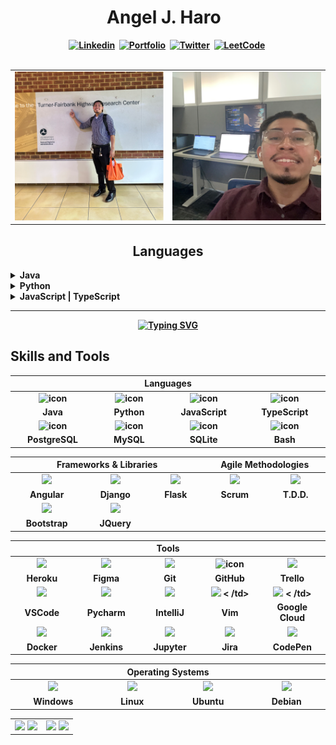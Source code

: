 <!-- START -->
<h1 align="center"><b> Angel J. Haro 
<img src="https://docs.google.com/uc?export=download&id=1JqFc6WL-cTtJBQgW9tusQAZhQ3H9hGae" alt="" height="25" >
<img src="https://docs.google.com/uc?export=download&id=1HsBpakQVutfOmxBcPbGpKdo_oGEoKJZT" alt="" height="35" >
</h1>
<!-- START  -->
<div align="center">
<a href="https://www.linkedin.com/in/aharoJ/"><img src="https://img.shields.io/badge/LinkedIn-000000?style=for-the-badge&logo=linkedin&logoColor=blue" alt="Linkedin" /></a>&nbsp;
<a href="https://aharoj.io"><img src="https://img.shields.io/badge/Portfolio-%23000000.svg?style=for-the-badge&logo=firefox&logoColor=pink" alt="Portfolio" /></a>&nbsp;
<a href="https://twitter.com/aharoJ"><img src="https://img.shields.io/badge/Twitter-000000?style=for-the-badge&logo=twitter&logoColor=blue" alt="Twitter" /></a>&nbsp;
<a href="https://leetcode.com/aharoJ/"><img src="https://img.shields.io/badge/LeetCode-000000?style=for-the-badge&logo=LeetCode&logoColor=#d16c06" alt="LeetCode" /></a>&nbsp;
</div>  
<br/>

<!-- # ~~~~~~~~~~~~~~~~~~~~~~~~~~~~~     .................................       ~~~~~~~~~~~~~~~~~~~~~~~~~~~~~~ # -->
<!-- START -->
<table>
  <tr>
    <td valign="top" width="50%">
      <img src="z/tfhrc_selfie.png" alt="Image 1 Description" />
    </td>
    <td valign="top" width="50%">
      <img src="z/workflow_selfie.png" alt="Image 2 Description" />
    </td>
  </tr>
</table>


<!-- # ~~~~~~~~~~~~~~~~~~~~~~~~~~~~~     .................................       ~~~~~~~~~~~~~~~~~~~~~~~~~~~~~~ # -->





<h2 align="center"> <a> Languages </a> </h2>



<details>
<summary>Java</summary>

- Spring Boot
- Maven

</details>


<details>
<summary>Python</summary>

- A
- B
- C

</details>


<details>
<summary>JavaScript | TypeScript</summary>

- A
- B
- C

</details>

---





<p align="center">
  <a href="https://git.io/typing-svg">
    <img src="https://readme-typing-svg.demolab.com?font=Fira+Code&weight=100&size=16&duration=2000&pause=1000&random=false&width=440&height=56&lines=Angel+J.+Haro%3A+Dedicated+Software+Engineer.;Backend%3A+Java%2C+Python%2C++C%2B%2B;Frontend%3A+JavaScript%2C+TypeScript%2C+HTML%26CSS;Frameworks%3A+Spring+Boot%2C+Django%2C+ReactJs%2C+NextJs;Check+out+my+portfolio+at+aharoj.io" alt="Typing SVG" />
  </a>
</p>










## Skills and Tools
<div align="center">
<!-- # ~~~~~~~~~~~~~~~~~~~~~~~~~~~~~     .................................       ~~~~~~~~~~~~~~~~~~~~~~~~~~~~~~ # -->
<table>
  <thead>
    <tr>
      <th colspan="4">Languages</th>
    </tr>
  </thead>
  <tbody>
    <tr>
      <td align="center" width="300">  
        <img src="https://techstack-generator.vercel.app/java-icon.svg" alt="icon" width="65" height="65" />
      </td>
      <td align="center" width="300">  
        <img src="https://techstack-generator.vercel.app/python-icon.svg" alt="icon" width="65" height="65" /> 
      </td>
      <td align="center" width="300">  
        <img src="https://techstack-generator.vercel.app/js-icon.svg" alt="icon" width="65" height="65" /> 
      </td>
      <td align="center" width="300"> 
        <img src="https://techstack-generator.vercel.app/ts-icon.svg" alt="icon" width="65" height="65" /> 
      </td>
    </tr>
    <tr> 
      <td align="center" width="300">Java</td>
      <td align="center" width="300">Python</td>
      <td align="center" width="300">JavaScript</td>
      <td align="center" width="300">TypeScript</td>
    </tr>
    <tr>
      <td align="center" width="300"> 
        <img src="https://techstack-generator.vercel.app/swift-icon.svg" alt="icon" width="65" height="65" />
      </td>
      <td align="center" width="300"> 
        <img src="https://techstack-generator.vercel.app/mysql-icon.svg" alt="icon" width="65" height="65" /> 
      </td>
      <td align="center" width="300"> 
        <img src="https://cdn.jsdelivr.net/gh/devicons/devicon/icons/sqlite/sqlite-original.svg" alt="icon" width="65" height="65"/> 
      </td>
      <td align="center" width="300"> 
        <img src="https://cdn.jsdelivr.net/gh/devicons/devicon/icons/bash/bash-original.svg" alt="icon" width="65" height="65"/> 
      </td>
    </tr>
    <tr> 
      <td align="center" width="300">PostgreSQL</td>
      <td align="center" width="300">MySQL</td>
      <td align="center" width="300">SQLite</td>
      <td align="center" width="300">Bash</td>
    </tr>
  </tbody>
</table>
<!-- # ~~~~~~~~~~~~~~~~~~~~~~~~~~~~~     .................................       ~~~~~~~~~~~~~~~~~~~~~~~~~~~~~~ # -->



  <table>
    <thead>
      <tr>
        <th colspan="3">Frameworks & Libraries </th>
        <th colspan="3">Agile Methodologies</th>
      </tr>
    </thead>
    <tr>
      <td align="center" width=300> 
        <img height=60 src="https://cdn.jsdelivr.net/gh/devicons/devicon/icons/angularjs/angularjs-original.svg"/> 
      </td>
      <td align="center" width=300> 
        <img height=60 src="https://cdn.jsdelivr.net/npm/devicon-2.2@2.2.0/icons/django/django-original.svg"/> 
      </td>
      <td align="center" width=300> 
        <img height=60 src="https://cdn.jsdelivr.net/gh/devicons/devicon/icons/flask/flask-original.svg"/> 
      </td>
      <td align="center" width=300>
        <img width=60 src="https://user-images.githubusercontent.com/27622683/192119071-da8aff75-02b1-4c6d-8232-507b9454cd49.png"/>
      </td>
      <td align="center" width=300>
        <img width=60 src="https://user-images.githubusercontent.com/27622683/192119394-0284fdfc-3ad2-460c-8b57-5ed13a2cbfc0.png"/>
      </td>
      <tr align="center"> 
        <td align="center" width=300>Angular</td>
        <td align="center" width=300>Django</td>
        <td align="center" width=300>Flask</td>
        <td align="center" width=300>Scrum</td>
        <td align="center" width=300>T.D.D.</td>
      </tr>
      <tr>
      <td align="center" width=300> 
        <img height=60 src="https://cdn.jsdelivr.net/gh/devicons/devicon/icons/bootstrap/bootstrap-original.svg"/> 
      </td>
      <td align="center" width=300> 
        <img height=60 src="https://cdn.jsdelivr.net/gh/devicons/devicon/icons/jquery/jquery-original.svg"/> 
      </td>
      <tr align="center"> 
        <td align="center" width=300>Bootstrap</td>
        <td align="center" width=300>JQuery</td>
      </tr>
    </tr>
  </table>
  <table>
    <thead>
    <tr>
      <th colspan="7">Tools</th>
    </tr>
    </thead>
    <tr>
      <td align="center" width=300> 
        <img height=60 src="https://cdn.jsdelivr.net/gh/devicons/devicon/icons/heroku/heroku-original.svg"/> 
      </td>
      <td align="center" width=300> 
        <img height=60 src="https://cdn.jsdelivr.net/gh/devicons/devicon/icons/figma/figma-original.svg"/> 
      </td>
      <td align="center" width=300> 
        <img height=60 src="https://cdn.jsdelivr.net/gh/devicons/devicon/icons/git/git-original.svg"/> 
      </td>
      <td align="center" width=300> 
        <img src="https://techstack-generator.vercel.app/github-icon.svg" alt="icon" width="65" height="65" /> 
      </td>
      <td align="center" width=300> 
        <img height=60 src="https://cdn.jsdelivr.net/npm/devicon-2.2@2.2.0/icons/trello/trello-plain.svg"/> 
      </td>
    </tr>
    <tr> 
      <td align="center" width=300>Heroku</td>
      <td align="center" width=300>Figma</td>
      <td align="center" width=300>Git</td>
      <td align="center" width=300>GitHub</td>
      <td align="center" width=300>Trello</td>
    </tr>
    <tr>
      <td align="center" width=300> 
        <img height=60 src="https://cdn.jsdelivr.net/gh/devicons/devicon/icons/vscode/vscode-original.svg"/> 
      </td>
      <td align="center" width=300> 
        <img height=60 src="https://cdn.jsdelivr.net/gh/devicons/devicon/icons/pycharm/pycharm-original.svg"/> 
      </td>
      <td align="center" width=300> 
        <img height=60 src="https://cdn.jsdelivr.net/gh/devicons/devicon/icons/intellij/intellij-original.svg"/> 
      </td>
      <td align="center" width=300> 
        <img height=60 src="https://cdn.jsdelivr.net/gh/devicons/devicon/icons/vim/vim-original.svg"/> <
      /td> 
      <td align="center" width=300> 
        <img height=60 src="https://cdn.jsdelivr.net/gh/devicons/devicon/icons/googlecloud/googlecloud-original.svg"/> <
      /td> 
    </tr>
    <tr> 
      <td align="center" width=300>VSCode</td>
      <td align="center" width=300>Pycharm</td>
      <td align="center" width=300>IntelliJ</td>
      <td align="center" width=300>Vim</td>
      <td align="center" width=300>Google Cloud</td>
    </tr>
    <tr>
      <td align="center" width=300> 
        <img height=60 src="https://cdn.jsdelivr.net/gh/devicons/devicon/icons/docker/docker-original.svg"/> 
      </td>
      <td align="center" width=300> 
        <img height=60 src="https://cdn.jsdelivr.net/gh/devicons/devicon/icons/jenkins/jenkins-line.svg"/> 
      </td>
      <td align="center" width=300> 
        <img height=60 src="https://cdn.jsdelivr.net/gh/devicons/devicon/icons/jupyter/jupyter-original.svg"/> 
      </td>
      <td align="center" width=300> 
        <img height=60 src="https://cdn.jsdelivr.net/gh/devicons/devicon/icons/jira/jira-original.svg"/> 
      </td>
      <td align="center" width=300> 
        <img height=60 src="https://cdn.jsdelivr.net/gh/devicons/devicon/icons/codepen/codepen-plain.svg"/> 
      </td>
    </tr>
    <tr> 
      <td align="center" width=300>Docker</td>
      <td align="center" width=300>Jenkins</td>
      <td align="center" width=300>Jupyter</td>
      <td align="center" width=300>Jira</td>
      <td align="center" width=300>CodePen</td>
    </tr>
  </table>
  <table>
    <thead>
      <tr>
        <th colspan="7">Operating Systems</th>
      </tr>
    </thead>
    <tr>
      <td align="center" width=300>
        <img height=60 src="https://cdn.jsdelivr.net/gh/devicons/devicon/icons/windows8/windows8-original.svg"/> 
      </td>
      <td align="center" width=300> 
        <img height=60 src="https://cdn.jsdelivr.net/gh/devicons/devicon/icons/linux/linux-original.svg"/> 
      </td>
      <td align="center" width=300> 
        <img height=60 src="https://cdn.jsdelivr.net/gh/devicons/devicon/icons/ubuntu/ubuntu-plain.svg"/> 
      </td>
      <td align="center" width=300> 
        <img height=60 src="https://cdn.jsdelivr.net/gh/devicons/devicon/icons/debian/debian-plain.svg"/> 
      </td>
    <tr> 
      <td align="center" width=300>Windows</td>
      <td align="center" width=300>Linux</td>
      <td align="center" width=300>Ubuntu</td>
      <td align="center" width=300>Debian</td>
    </tr>
  </table>
</div>



















<!-- START  -->
<div align="center">
<table><tr><td valign="top" width="50%">
<img src="https://github-readme-stats.vercel.app/api/top-langs/?username=aharoJ&layout=donut&theme=dracula" width="400" />
<img width="400" src="https://github-readme-activity-graph.vercel.app/graph?username=aharoJ&theme=rogue"/>
<!-- MID -->
</td><td valign="top" width="50%">
<img width="400" src="https://github-readme-stats.vercel.app/api?username=aharoJ&show_icons=true&theme=dracula" />
<img width="400" src="https://github-readme-streak-stats.herokuapp.com/?user=aharoJ&theme=dracula" />
</div>
<!-- END  -->